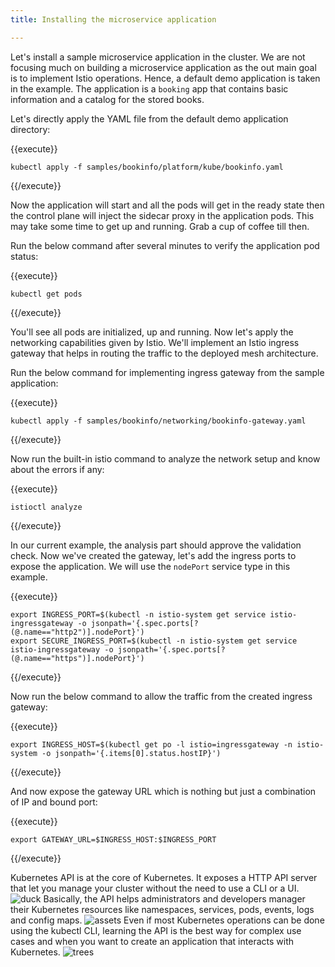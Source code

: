 ```yaml
---
title: Installing the microservice application

---
```

<!--Installing the microservice application-->

Let's install a sample microservice application in the cluster. We are not focusing much on building a microservice application as the out main goal is to implement Istio operations. Hence, a default demo application is taken in the example. The application is a `booking` app that contains basic information and a catalog for the stored books.

Let's directly apply the YAML file from the default demo application directory:

{{execute}}
```
kubectl apply -f samples/bookinfo/platform/kube/bookinfo.yaml
```
{{/execute}}

Now the application will start and all the pods will get in the ready state then the control plane will inject the sidecar proxy in the application pods. This may take some time to get up and running. Grab a cup of coffee till then.

Run the below command after several minutes to verify the application pod status:

{{execute}}
```
kubectl get pods
```
{{/execute}}

You'll see all pods are initialized, up and running. Now let's apply the networking capabilities given by Istio. We'll implement an Istio ingress gateway that helps in routing the traffic to the deployed mesh architecture.

Run the below command for implementing ingress gateway from the sample application:

{{execute}}
```
kubectl apply -f samples/bookinfo/networking/bookinfo-gateway.yaml
```
{{/execute}}

Now run the built-in istio command to analyze the network setup and know about the errors if any:

{{execute}}
```
istioctl analyze
```
{{/execute}}

In our current example, the analysis part should approve the validation check. Now we've created the gateway, let's add the ingress ports to expose the application. We will use the `nodePort` service type in this example.

{{execute}}
```
export INGRESS_PORT=$(kubectl -n istio-system get service istio-ingressgateway -o jsonpath='{.spec.ports[?(@.name=="http2")].nodePort}')
export SECURE_INGRESS_PORT=$(kubectl -n istio-system get service istio-ingressgateway -o jsonpath='{.spec.ports[?(@.name=="https")].nodePort}')
```
{{/execute}}

Now run the below command to allow the traffic from the created ingress gateway:

{{execute}}
```
export INGRESS_HOST=$(kubectl get po -l istio=ingressgateway -n istio-system -o jsonpath='{.items[0].status.hostIP}')
```
{{/execute}}

And now expose the gateway URL which is nothing but just a combination of IP and bound port:

{{execute}}
```
export GATEWAY_URL=$INGRESS_HOST:$INGRESS_PORT
```
{{/execute}}

Kubernetes API is at the core of Kubernetes. It exposes a HTTP API server that let you manage your cluster without the need to use a CLI or a UI.
![duck](/samplereorder.png "Testing Images")
Basically, the API helps administrators and developers manager their Kubernetes resources like namespaces, services, pods, events, logs and config maps.
![assets](/assets1.png "Testing Images")
Even if most Kubernetes operations can be done using the kubectl CLI, learning the API is the best way for complex use cases and when you want to create an application that interacts with Kubernetes.
![tree](/tree.png "Testing Images")s